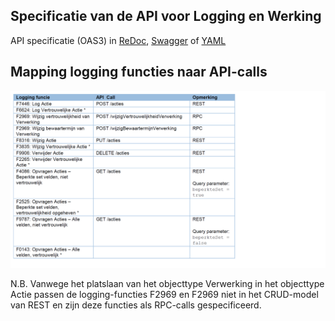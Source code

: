 ## Specificatie van de API voor Logging en Werking
API specificatie (OAS3) in
  [ReDoc](http://redocly.github.io/redoc/?url=https://raw.githubusercontent.com/HenriKorver/gemma-verwerkingenlogging/master/docs/_content/api/oas-specification/logging-verwerkingen-api/openapi.yaml),
  [Swagger](https://petstore.swagger.io/?url=https://raw.githubusercontent.com/HenriKorver/gemma-verwerkingenlogging/master/docs/_content/api/oas-specification/logging-verwerkingen-api/openapi.yaml) of
  [YAML](https://raw.githubusercontent.com/HenriKorver/gemma-verwerkingenlogging/master/docs/_content/api/oas-specification/logging-verwerkingen-api/openapi.yaml)

## Mapping logging functies naar API-calls

![mapping functies naar api](https://github.com/HenriKorver/gemma-verwerkingenlogging/blob/master/docs/_content/api/oas-specification/mapping.png)

N.B. Vanwege het platslaan van het objecttype Verwerking in het objecttype Actie passen de logging-functies F2969 en F2969 niet in het CRUD-model van REST en zijn deze functies als RPC-calls gespecificeerd.
